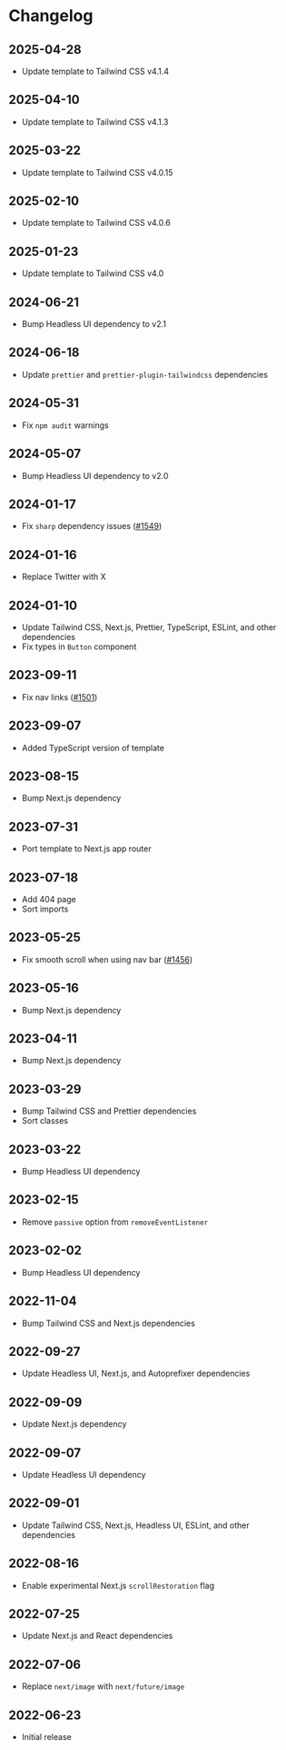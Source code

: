 # Changelog

## 2025-04-28

- Update template to Tailwind CSS v4.1.4

## 2025-04-10

- Update template to Tailwind CSS v4.1.3

## 2025-03-22

- Update template to Tailwind CSS v4.0.15

## 2025-02-10

- Update template to Tailwind CSS v4.0.6

## 2025-01-23

- Update template to Tailwind CSS v4.0

## 2024-06-21

- Bump Headless UI dependency to v2.1

## 2024-06-18

- Update `prettier` and `prettier-plugin-tailwindcss` dependencies

## 2024-05-31

- Fix `npm audit` warnings

## 2024-05-07

- Bump Headless UI dependency to v2.0

## 2024-01-17

- Fix `sharp` dependency issues ([#1549](https://github.com/tailwindlabs/tailwind-plus-issues/issues/1549))

## 2024-01-16

- Replace Twitter with X

## 2024-01-10

- Update Tailwind CSS, Next.js, Prettier, TypeScript, ESLint, and other dependencies
- Fix types in `Button` component

## 2023-09-11

- Fix nav links ([#1501](https://github.com/tailwindlabs/tailwind-plus-issues/issues/1501))

## 2023-09-07

- Added TypeScript version of template

## 2023-08-15

- Bump Next.js dependency

## 2023-07-31

- Port template to Next.js app router

## 2023-07-18

- Add 404 page
- Sort imports

## 2023-05-25

- Fix smooth scroll when using nav bar ([#1456](https://github.com/tailwindlabs/tailwind-plus-issues/issues/1456))

## 2023-05-16

- Bump Next.js dependency

## 2023-04-11

- Bump Next.js dependency

## 2023-03-29

- Bump Tailwind CSS and Prettier dependencies
- Sort classes

## 2023-03-22

- Bump Headless UI dependency

## 2023-02-15

- Remove `passive` option from `removeEventListener`

## 2023-02-02

- Bump Headless UI dependency

## 2022-11-04

- Bump Tailwind CSS and Next.js dependencies

## 2022-09-27

- Update Headless UI, Next.js, and Autoprefixer dependencies

## 2022-09-09

- Update Next.js dependency

## 2022-09-07

- Update Headless UI dependency

## 2022-09-01

- Update Tailwind CSS, Next.js, Headless UI, ESLint, and other dependencies

## 2022-08-16

- Enable experimental Next.js `scrollRestoration` flag

## 2022-07-25

- Update Next.js and React dependencies

## 2022-07-06

- Replace `next/image` with `next/future/image`

## 2022-06-23

- Initial release
